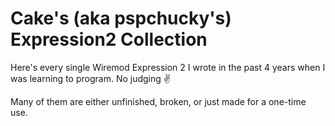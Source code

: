Cake's (aka pspchucky's) Expression2 Collection
============

Here's every single Wiremod Expression 2 I wrote in the past 4 years when I was learning to program. No judging :v:

Many of them are either unfinished, broken, or just made for a one-time
use.
